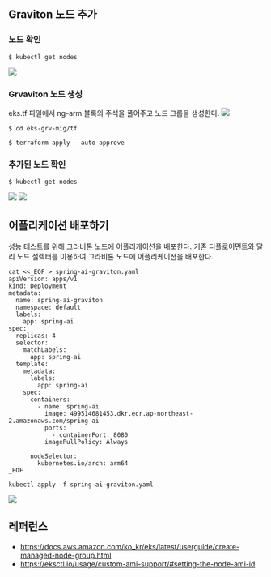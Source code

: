 ## Graviton 노드 추가 ##
### 노드 확인 ###

```
$ kubectl get nodes
```
![](https://github.com/gnosia93/eks-grv-mig/blob/main/tutorial/images/kubectl-getnode-1.png)

### Grvaviton 노드 생성 ###

eks.tf 파일에서 ng-arm 블록의 주석을 풀어주고 노드 그룹을 생성한다.
![](https://github.com/gnosia93/eks-grv-mig/blob/main/tutorial/images/yaml-1.png)

```
$ cd eks-grv-mig/tf

$ terraform apply --auto-approve
```

### 추가된 노드 확인 ###
```
$ kubectl get nodes
```
![](https://github.com/gnosia93/eks-grv-mig/blob/main/tutorial/images/kubectl-getnode-2.png)
![](https://github.com/gnosia93/eks-grv-mig/blob/main/tutorial/images/eks-ng-1.png)

## 어플리케이션 배포하기 ##
성능 테스트를 위해 그라비톤 노드에 어플리케이션을 배포한다. 기존 디플로이먼트와 달리 노드 설렉터를 이용하여 그라비톤 노드에 어플리케이션을 배포한다. 
```
cat <<_EOF > spring-ai-graviton.yaml
apiVersion: apps/v1
kind: Deployment
metadata:
  name: spring-ai-graviton
  namespace: default
  labels:
    app: spring-ai
spec:
  replicas: 4
  selector:
    matchLabels:
      app: spring-ai
  template:
    metadata:
      labels:
        app: spring-ai
    spec:
      containers:
        - name: spring-ai
          image: 499514681453.dkr.ecr.ap-northeast-2.amazonaws.com/spring-ai
          ports:
            - containerPort: 8080
          imagePullPolicy: Always

      nodeSelector:
        kubernetes.io/arch: arm64
_EOF
```

```
kubectl apply -f spring-ai-graviton.yaml
```
![](https://github.com/gnosia93/eks-grv-mig/blob/main/tutorial/images/kubectl-getnode-5.png)

## 레퍼런스 ##

* https://docs.aws.amazon.com/ko_kr/eks/latest/userguide/create-managed-node-group.html
* https://eksctl.io/usage/custom-ami-support/#setting-the-node-ami-id
